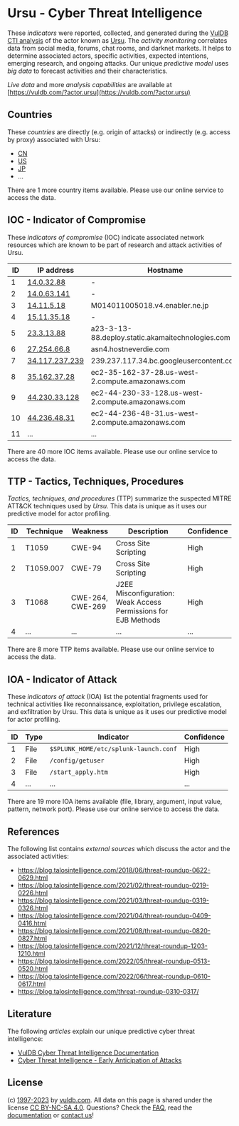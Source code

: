 # Ursu - Cyber Threat Intelligence

These _indicators_ were reported, collected, and generated during the [VulDB CTI analysis](https://vuldb.com/?kb.cti) of the actor known as [Ursu](https://vuldb.com/?actor.ursu). The _activity monitoring_ correlates data from social media, forums, chat rooms, and darknet markets. It helps to determine associated actors, specific activities, expected intentions, emerging research, and ongoing attacks. Our unique _predictive model_ uses _big data_ to forecast activities and their characteristics.

_Live data_ and more _analysis capabilities_ are available at [https://vuldb.com/?actor.ursu](https://vuldb.com/?actor.ursu)

## Countries

These _countries_ are directly (e.g. origin of attacks) or indirectly (e.g. access by proxy) associated with Ursu:

* [CN](https://vuldb.com/?country.cn)
* [US](https://vuldb.com/?country.us)
* [JP](https://vuldb.com/?country.jp)
* ...

There are 1 more country items available. Please use our online service to access the data.

## IOC - Indicator of Compromise

These _indicators of compromise_ (IOC) indicate associated network resources which are known to be part of research and attack activities of Ursu.

ID | IP address | Hostname | Campaign | Confidence
-- | ---------- | -------- | -------- | ----------
1 | [14.0.32.88](https://vuldb.com/?ip.14.0.32.88) | - | - | High
2 | [14.0.63.141](https://vuldb.com/?ip.14.0.63.141) | - | - | High
3 | [14.11.5.18](https://vuldb.com/?ip.14.11.5.18) | M014011005018.v4.enabler.ne.jp | - | High
4 | [15.11.35.18](https://vuldb.com/?ip.15.11.35.18) | - | - | High
5 | [23.3.13.88](https://vuldb.com/?ip.23.3.13.88) | a23-3-13-88.deploy.static.akamaitechnologies.com | - | High
6 | [27.254.66.8](https://vuldb.com/?ip.27.254.66.8) | asn4.hostneverdie.com | - | High
7 | [34.117.237.239](https://vuldb.com/?ip.34.117.237.239) | 239.237.117.34.bc.googleusercontent.com | - | Medium
8 | [35.162.37.28](https://vuldb.com/?ip.35.162.37.28) | ec2-35-162-37-28.us-west-2.compute.amazonaws.com | - | Medium
9 | [44.230.33.128](https://vuldb.com/?ip.44.230.33.128) | ec2-44-230-33-128.us-west-2.compute.amazonaws.com | - | Medium
10 | [44.236.48.31](https://vuldb.com/?ip.44.236.48.31) | ec2-44-236-48-31.us-west-2.compute.amazonaws.com | - | Medium
11 | ... | ... | ... | ...

There are 40 more IOC items available. Please use our online service to access the data.

## TTP - Tactics, Techniques, Procedures

_Tactics, techniques, and procedures_ (TTP) summarize the suspected MITRE ATT&CK techniques used by _Ursu_. This data is unique as it uses our predictive model for actor profiling.

ID | Technique | Weakness | Description | Confidence
-- | --------- | -------- | ----------- | ----------
1 | T1059 | CWE-94 | Cross Site Scripting | High
2 | T1059.007 | CWE-79 | Cross Site Scripting | High
3 | T1068 | CWE-264, CWE-269 | J2EE Misconfiguration: Weak Access Permissions for EJB Methods | High
4 | ... | ... | ... | ...

There are 8 more TTP items available. Please use our online service to access the data.

## IOA - Indicator of Attack

These _indicators of attack_ (IOA) list the potential fragments used for technical activities like reconnaissance, exploitation, privilege escalation, and exfiltration by Ursu. This data is unique as it uses our predictive model for actor profiling.

ID | Type | Indicator | Confidence
-- | ---- | --------- | ----------
1 | File | `$SPLUNK_HOME/etc/splunk-launch.conf` | High
2 | File | `/config/getuser` | High
3 | File | `/start_apply.htm` | High
4 | ... | ... | ...

There are 19 more IOA items available (file, library, argument, input value, pattern, network port). Please use our online service to access the data.

## References

The following list contains _external sources_ which discuss the actor and the associated activities:

* https://blog.talosintelligence.com/2018/06/threat-roundup-0622-0629.html
* https://blog.talosintelligence.com/2021/02/threat-roundup-0219-0226.html
* https://blog.talosintelligence.com/2021/03/threat-roundup-0319-0326.html
* https://blog.talosintelligence.com/2021/04/threat-roundup-0409-0416.html
* https://blog.talosintelligence.com/2021/08/threat-roundup-0820-0827.html
* https://blog.talosintelligence.com/2021/12/threat-roundup-1203-1210.html
* https://blog.talosintelligence.com/2022/05/threat-roundup-0513-0520.html
* https://blog.talosintelligence.com/2022/06/threat-roundup-0610-0617.html
* https://blog.talosintelligence.com/threat-roundup-0310-0317/

## Literature

The following _articles_ explain our unique predictive cyber threat intelligence:

* [VulDB Cyber Threat Intelligence Documentation](https://vuldb.com/?kb.cti)
* [Cyber Threat Intelligence - Early Anticipation of Attacks](https://www.scip.ch/en/?labs.20201022)

## License

(c) [1997-2023](https://vuldb.com/?kb.changelog) by [vuldb.com](https://vuldb.com/?kb.about). All data on this page is shared under the license [CC BY-NC-SA 4.0](https://creativecommons.org/licenses/by-nc-sa/4.0/). Questions? Check the [FAQ](https://vuldb.com/?kb.faq), read the [documentation](https://vuldb.com/?kb) or [contact us](https://vuldb.com/?contact)!
